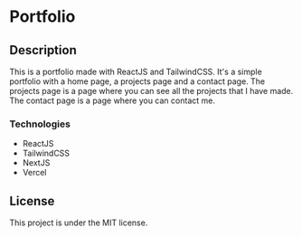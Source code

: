 # Portfolio

## Description

This is a portfolio made with ReactJS and TailwindCSS. It's a simple portfolio with a home page, a projects page and a contact page. The projects page is a page where you can see all the projects that I have made. The contact page is a page where you can contact me.


### Technologies

- ReactJS
- TailwindCSS
- NextJS
- Vercel


## License

This project is under the MIT license.